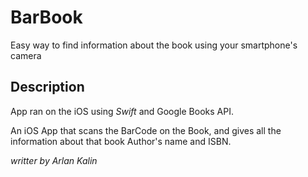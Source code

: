 # BarBook
Easy way to find information about the book using your smartphone's camera 

## Description

App ran on the iOS using *Swift* and Google Books API.

An iOS App that scans the BarCode on the Book, and gives all the information about that book Author's name and ISBN.

_writter by Arlan Kalin_
